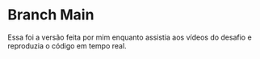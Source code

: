 # Branch Main

Essa foi a versão feita por mim enquanto assistia aos vídeos do desafio e reproduzia o código em tempo real.

